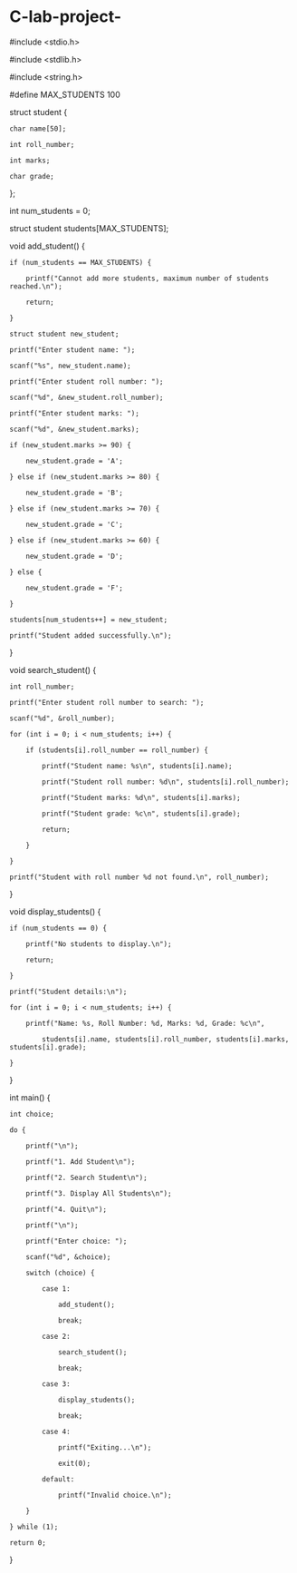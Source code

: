 # C-lab-project-
#include <stdio.h>

#include <stdlib.h>

#include <string.h>

#define MAX_STUDENTS 100

struct student {

    char name[50];

    int roll_number;

    int marks;

    char grade;

};

int num_students = 0;

struct student students[MAX_STUDENTS];

void add_student() {

    if (num_students == MAX_STUDENTS) {

        printf("Cannot add more students, maximum number of students reached.\n");

        return;

    }

    struct student new_student;

    printf("Enter student name: ");

    scanf("%s", new_student.name);

    printf("Enter student roll number: ");

    scanf("%d", &new_student.roll_number);

    printf("Enter student marks: ");

    scanf("%d", &new_student.marks);

    if (new_student.marks >= 90) {

        new_student.grade = 'A';

    } else if (new_student.marks >= 80) {

        new_student.grade = 'B';

    } else if (new_student.marks >= 70) {

        new_student.grade = 'C';

    } else if (new_student.marks >= 60) {

        new_student.grade = 'D';

    } else {

        new_student.grade = 'F';

    }

    students[num_students++] = new_student;

    printf("Student added successfully.\n");

}

void search_student() {

    int roll_number;

    printf("Enter student roll number to search: ");

    scanf("%d", &roll_number);

    for (int i = 0; i < num_students; i++) {

        if (students[i].roll_number == roll_number) {

            printf("Student name: %s\n", students[i].name);

            printf("Student roll number: %d\n", students[i].roll_number);

            printf("Student marks: %d\n", students[i].marks);

            printf("Student grade: %c\n", students[i].grade);

            return;

        }

    }

    printf("Student with roll number %d not found.\n", roll_number);

}

void display_students() {

    if (num_students == 0) {

        printf("No students to display.\n");

        return;

    }

    printf("Student details:\n");

    for (int i = 0; i < num_students; i++) {

        printf("Name: %s, Roll Number: %d, Marks: %d, Grade: %c\n",

            students[i].name, students[i].roll_number, students[i].marks, students[i].grade);

    }

}

int main() {

    int choice;

    do {

        printf("\n");

        printf("1. Add Student\n");

        printf("2. Search Student\n");

        printf("3. Display All Students\n");

        printf("4. Quit\n");

        printf("\n");

        printf("Enter choice: ");

        scanf("%d", &choice);

        switch (choice) {

            case 1:

                add_student();

                break;

            case 2:

                search_student();

                break;

            case 3:

                display_students();

                break;

            case 4:

                printf("Exiting...\n");

                exit(0);

            default:

                printf("Invalid choice.\n");

        }

    } while (1);

    return 0;

}
